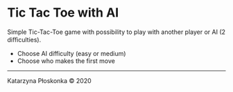 # Tic Tac Toe with AI
 Simple Tic-Tac-Toe game with possibility to play with another player or AI (2 diﬃculties).
- Choose AI difficulty (easy or medium)
- Choose who makes the first move

___
Katarzyna Płoskonka &copy; 2020
